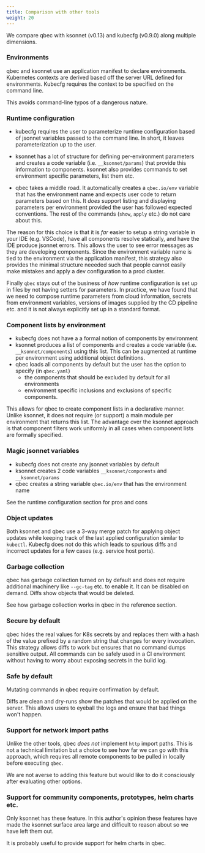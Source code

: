 ```yaml
---
title: Comparison with other tools
weight: 20
---
```


We compare qbec with ksonnet (v0.13) and kubecfg (v0.9.0) along multiple dimensions.

### Environments

qbec and ksonnet use an application manifest to declare environments. Kubernetes contexts are derived based off the
server URL defined for environments. Kubecfg requires the context to be specified on the command line.

This avoids command-line typos of a dangerous nature.

### Runtime configuration

* kubecfg requires the user to parameterize runtime configuration based of jsonnet variables passed to the command line.
  In short, it leaves parameterization up to the user.

* ksonnet has a lot of structure for defining per-environment parameters and creates a code variable (i.e. `__ksonnet/params`)
  that provide this information to components. ksonnet also provides commands to set environment specific parameters,
  list them etc.

* qbec takes a middle road. It automatically creates a `qbec.io/env` variable that has the environment name and expects
  user code to return parameters based on this. It _does_ support listing and displaying parameters per environment
  provided the user has followed expected conventions. The rest of the commands (`show`, `apply` etc.) do not care 
  about this.

The reason for this choice is that it is _far_ easier to setup a string variable in your IDE (e.g. VSCode), have 
all components resolve statically, and have the IDE produce jsonnet errors. This allows the user to see error messages
as they are developing components. Since the environment variable name is tied to the environment via the application
manifest, this strategy also provides the minimal structure neeeded such that people cannot easily make mistakes and 
apply a dev configuration to a prod cluster.

Finally `qbec` stays out of the business of _how_ runtime configuration is set up in files by not having setters for parameters.
In practice, we have found that we need to compose runtime parameters from cloud information, secrets from environment variables,
versions of images supplied by the CD pipeline etc. and it is not always explicitly set up in a standard format.

### Component lists by environment

* kubecfg does not have a a formal notion of components by environment
* ksonnet produces a list of components and creates a code variable (i.e. `__ksonnet/components`) using this list.
  This can be augmented at runtime per environment using additional object definitions. 
* qbec loads all components by default but the user has the option to specify (in `qbec.yaml`)
  * the components that should be excluded by default for all environments
  * environment specific inclusions and exclusions of specific components.
  
This allows for qbec to create component lists in a declarative manner. Unlike ksonnet, it does not require (or support) 
a main module per environment that returns this list. The advantage over the ksonnet approach is that
component filters work uniformly in all cases when component lists are formally specified.

### Magic jsonnet variables

* kubecfg does not create any jsonnet variables by default
* ksonnet creates 2 code variables `__ksonnet/components` and `__ksonnet/params` 
* qbec creates a string variable `qbec.io/env` that has the environment name

See the runtime configuration section for pros and cons

### Object updates

Both ksonnet and qbec use a 3-way merge patch for applying object updates while keeping track of the last applied
configuration similar to `kubectl`. Kubecfg does not do this which leads to spurious diffs and incorrect updates
for a few cases (e.g. service host ports).

### Garbage collection

qbec has garbage collection turned on by default and does not require additional machinery like `--gc-tag` etc. to enable
it. It can be disabled on demand. Diffs show objects that would be deleted.

See how garbage collection works in qbec in the reference section.

### Secure by default

qbec hides the real values for K8s secrets by and replaces them with a hash of the value prefixed by 
a random string that changes for every invocation. This strategy allows diffs to work but 
ensures that no command dumps sensitive output.
All commands can be safely used in a CI environment without having to worry about exposing
secrets in the build log.

### Safe by default

Mutating commands in qbec require confirmation by default.

Diffs are clean and dry-runs show the patches that would be applied on the server.
This allows users to eyeball the logs and ensure that bad things won't happen.

### Support for network import paths

Unlike the other tools, qbec *does not* implement `http` import paths. This is not a technical limitation but a choice
to see how far we can go with this approach, which requires all remote components to be pulled in locally before
executing `qbec`. 

We are not averse to adding this feature but would like to do it consciously after evaluating other options.

### Support for community components, prototypes, helm charts etc.

Only ksonnet has these feature. In this author's opinion these features have made the ksonnet surface area large and
difficult to reason about so we have left them out. 

It is probably useful to provide support for helm charts in qbec.
